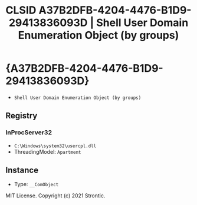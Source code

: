 ﻿---
title: "CLSID A37B2DFB-4204-4476-B1D9-29413836093D | Shell User Domain Enumeration Object (by groups)"
excerpt: What is COM-Object CLSID A37B2DFB-4204-4476-B1D9-29413836093D?
---

# {A37B2DFB-4204-4476-B1D9-29413836093D}

* `Shell User Domain Enumeration Object (by groups)`

## Registry


### InProcServer32

* `C:\Windows\system32\usercpl.dll`
* ThreadingModel: `Apartment`

## Instance

* Type: `__ComObject`

MIT License. Copyright (c) 2021 Strontic.


